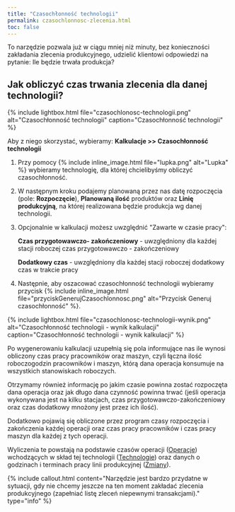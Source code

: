 ```yaml
---
title: "Czasochłonność technologii"
permalink: czasochlonnosc-zlecenia.html
toc: false
---
```

To narzędzie pozwala już w ciągu mniej niż minuty, bez konieczności zakładania zlecenia produkcyjnego, udzielić klientowi odpowiedzi na pytanie: Ile będzie trwała produkcja? 

## Jak obliczyć czas trwania zlecenia dla danej technologii?

{% include lightbox.html file="czasochlonosc-technologii.png" alt="Czasochłonność technologii" caption="Czasochłonność technologii" %}

Aby z niego skorzystać, wybieramy: **Kalkulacje >> Czasochłonność technologii**

1. Przy pomocy  {% include inline_image.html file="lupka.png" alt="Lupka" %} wybieramy technologię, dla której chcielibyśmy obliczyć czasochłonność.  
  
2. W następnym kroku podajemy planowaną przez nas datę rozpoczęcia (pole: **Rozpoczęcie**), **Planowaną ilość** produktów oraz **Linię produkcyjną**, na której realizowana będzie produkcja wg danej technologii.  
  
3. Opcjonalnie w kalkulacji możesz uwzględnić "Zawarte w czasie pracy":  
  
    **Czas przygotowawczo- zakończeniowy** - uwzględniony dla każdej stacji roboczej czas przygotowawczo - zakończeniowy  
  
    **Dodatkowy czas** - uwzględniony dla każdej stacji roboczej dodatkowy czas w trakcie pracy
  
4. Następnie, aby oszacować czasochłonność technologii wybieramy przycisk {% include inline_image.html file="przyciskGenerujCzasochlonnosc.png" alt="Przycisk Generuj czasochłonność" %}.
  
{% include lightbox.html file="czasochlonosc-technologii-wynik.png" alt="Czasochłonność technologii - wynik kalkulacji" caption="Czasochłonność technologii - wynik kalkulacji" %}
 
Po wygenerowaniu kalkulacji uzupełnią się pola informujące nas ile wynosi obliczony czas pracy pracowników oraz maszyn, czyli łączna ilość roboczogodzin pracowników i maszyn, którą dana operacja konsumuje na wszystkich stanowiskach roboczych.  

Otrzymamy również informację po jakim czasie powinna zostać rozpoczęta dana operacja oraz jak długo dana czynność powinna trwać (jeśli operacja wykonywana jest na kilku stacjach, czas przygotowawczo-zakończeniowy oraz czas dodatkowy mnożony jest przez ich ilość). 
  
Dodatkowo pojawią się obliczone przez program czasy rozpoczęcia i zakończenia każdej operacji oraz czas pracy pracowników i czas pracy maszyn dla każdej z tych operacji.  
  
Wyliczenia te powstają na podstawie czasów operacji ([Operacje](/operacje)) wchodzących w skład tej technologii ([Technologie](/technologie-szczegoly)) oraz danych o godzinach i terminach pracy linii produkcyjnej ([Zmiany](/zmiany)).

{% include callout.html content="Narzędzie jest bardzo przydatne w sytuacji, gdy nie chcemy jeszcze na ten moment zakładać zlecenia produkcyjnego (zapełniać listę zleceń niepewnymi transakcjami)." type="info" %}


